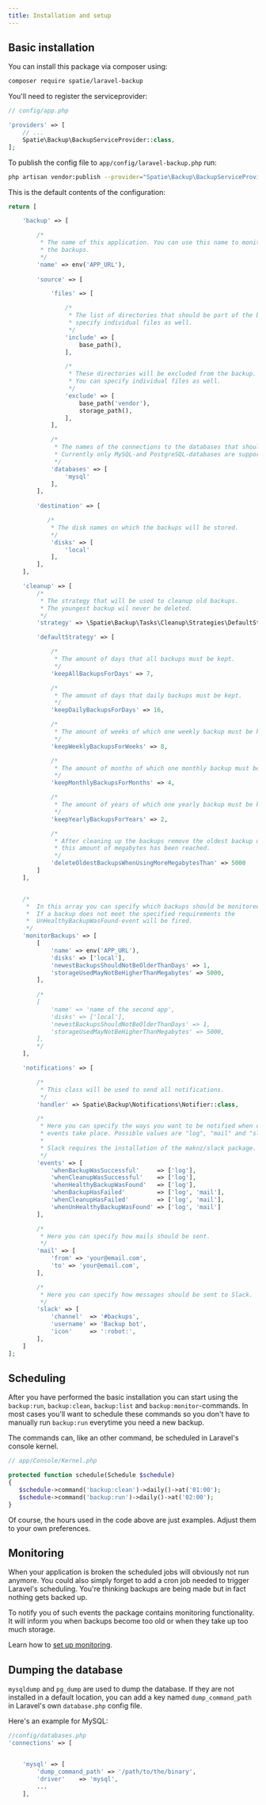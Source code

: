 ```yaml
---
title: Installation and setup
---
```


## Basic installation

You can install this package via composer using:

``` bash
composer require spatie/laravel-backup
```

You'll need to register the serviceprovider:

```php
// config/app.php

'providers' => [
    // ...
    Spatie\Backup\BackupServiceProvider::class,
];
```

To publish the config file to `app/config/laravel-backup.php` run:

``` bash
php artisan vendor:publish --provider="Spatie\Backup\BackupServiceProvider"
```

This is the default contents of the configuration:

```php
return [

    'backup' => [

        /*
         * The name of this application. You can use this name to monitor
         * the backups.
         */
        'name' => env('APP_URL'),
        
        'source' => [

            'files' => [

                /*
                 * The list of directories that should be part of the backup. You can
                 * specify individual files as well.
                 */
                'include' => [
                    base_path(),
                ],

                /*
                 * These directories will be excluded from the backup.
                 * You can specify individual files as well.
                 */
                'exclude' => [
                    base_path('vendor'),
                    storage_path(),
                ],
            ],

            /*
             * The names of the connections to the databases that should be part of the backup.
             * Currently only MySQL-and PostgreSQL-databases are supported.
             */
            'databases' => [
                'mysql'
            ],
        ],
        
        'destination' => [

           /*
            * The disk names on which the backups will be stored. 
            */
            'disks' => [
                'local'
            ],
        ],
    ],

    'cleanup' => [
        /*
         * The strategy that will be used to cleanup old backups.
         * The youngest backup wil never be deleted.
         */
        'strategy' => \Spatie\Backup\Tasks\Cleanup\Strategies\DefaultStrategy::class,

        'defaultStrategy' => [

            /*
             * The amount of days that all backups must be kept.
             */
            'keepAllBackupsForDays' => 7, 

            /*
             * The amount of days that daily backups must be kept.
             */
            'keepDailyBackupsForDays' => 16,

            /*
             * The amount of weeks of which one weekly backup must be kept.
             */
            'keepWeeklyBackupsForWeeks' => 8,

            /*
             * The amount of months of which one monthly backup must be kept.
             */
            'keepMonthlyBackupsForMonths' => 4,

            /*
             * The amount of years of which one yearly backup must be kept
             */
            'keepYearlyBackupsForYears' => 2,

            /*
             * After cleaning up the backups remove the oldest backup until
             * this amount of megabytes has been reached.
             */
            'deleteOldestBackupsWhenUsingMoreMegabytesThan' => 5000
        ]
    ],


    /*
     *  In this array you can specify which backups should be monitored.
     *  If a backup does not meet the specified requirements the
     *  UnHealthyBackupWasFound-event will be fired.
     */
    'monitorBackups' => [
        [
            'name' => env('APP_URL'),
            'disks' => ['local'],
            'newestBackupsShouldNotBeOlderThanDays' => 1,
            'storageUsedMayNotBeHigherThanMegabytes' => 5000,
        ],
        
        /*
        [
            'name' => 'name of the second app',
            'disks' => ['local'],
            'newestBackupsShouldNotBeOlderThanDays' => 1,
            'storageUsedMayNotBeHigherThanMegabytes' => 5000,
        ],
        */
    ],

    'notifications' => [

        /*
         * This class will be used to send all notifications.
         */
        'handler' => Spatie\Backup\Notifications\Notifier::class,

        /*
         * Here you can specify the ways you want to be notified when certain
         * events take place. Possible values are "log", "mail" and "slack".
         * 
         * Slack requires the installation of the maknz/slack package.
         */
        'events' => [
            'whenBackupWasSuccessful'     => ['log'],
            'whenCleanupWasSuccessful'    => ['log'],
            'whenHealthyBackupWasFound'   => ['log'],
            'whenBackupHasFailed'         => ['log', 'mail'],
            'whenCleanupHasFailed'        => ['log', 'mail'],
            'whenUnHealthyBackupWasFound' => ['log', 'mail']
        ],

        /*
         * Here you can specify how mails should be sent.
         */
        'mail' => [
            'from' => 'your@email.com',
            'to' => 'your@email.com',
        ],

        /*
         * Here you can specify how messages should be sent to Slack.
         */
        'slack' => [
            'channel'  => '#backups',
            'username' => 'Backup bot',
            'icon'     => ':robot:',
        ],
    ]
];
```

## Scheduling

After you have performed the basic installation you can start using the `backup:run`, `backup:clean`, `backup:list` and `backup:monitor`-commands. In most cases you'll want to schedule these commands so you don't have to manually run `backup:run` everytime you need a new backup.

The commands can, like an other command, be scheduled in Laravel's console kernel.

```php
// app/Console/Kernel.php

protected function schedule(Schedule $schedule)
{
   $schedule->command('backup:clean')->daily()->at('01:00');
   $schedule->command('backup:run')->daily()->at('02:00');
}
```

Of course, the hours used in the code above are just examples. Adjust them to your own preferences.

## Monitoring

When your application is broken the scheduled jobs will obviously not run anymore. You could also simply forget to add a cron job needed to trigger Laravel's scheduling. You're thinking backups are being made but in fact
nothing gets backed up.

To notify you of such events the package contains monitoring functionality. It will inform you when backups become too old or when they take up too much storage.

Learn how to [set up monitoring](/laravel-backup/v3/monitoring-the-health-of-all-backups/overview).

## Dumping the database
`mysqldump` and `pg_dump` are used to dump the database. If they are not installed in a default location, you can add a key named `dump_command_path` in Laravel's own `database.php` config file.

Here's an example for MySQL:
```php
//config/databases.php
'connections' => [


	'mysql' => [
		'dump_command_path' => '/path/to/the/binary',
		'driver'    => 'mysql',
		...
	],
```

